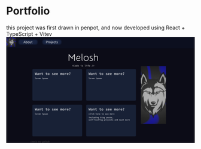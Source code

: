 # Portfolio
this project was first drawn in penpot, and now developed using React + TypeScript + Vitev
![target](homepage.png "Target")
